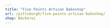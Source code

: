 ```yaml
---
title: "Five Points Artisan Bakeshop"
url: /pittsburgh/five-points-artisan-bakeshop/
shop: Bäckerei
---
```

